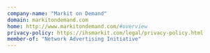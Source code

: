 ```yaml
---
company-name: "Markit on Demand"
domain: markitondemand.com
home: http://www.markitondemand.com/#overview
privacy-policy: https://ihsmarkit.com/legal/privacy-policy.html
member-of: "Network Advertising Initiative"
---
```




